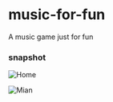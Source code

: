 music-for-fun
=============

A music game just for fun


### snapshot

![Home](musicgeeker/public/images/snapshot/home.png)



![Mian](musicgeeker/public/images/snapshot/main.png)
